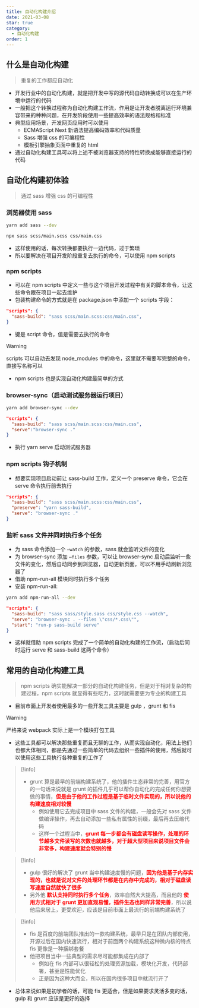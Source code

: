 ```yaml
---
title: 自动化构建介绍
date: 2021-03-08
star: true
category: 
  - 自动化构建
order: 1
---
```


## 什么是自动化构建

> 重复的工作都应自动化

- 开发行业中的自动化构建，就是把开发中写的源代码自动转换成可以在生产环境中运行的代码
- 一般把这个转换过程称为自动化构建工作流，作用是让开发者脱离运行环境兼容带来的种种问题，在开发阶段使用一些提高效率的语法规格和标准
- 典型应用场景，开发网页应用时可以使用
  - ECMAScript Next 新语法提高编码效率和代码质量
  - Sass 增强 css 的可编程性
  - 模板引擎抽象页面中重复的 html
- 通过自动化构建工具可以将上述不被浏览器支持的特性转换成能够直接运行的代码

## 自动化构建初体验

> 通过 sass 增强 css 的可编程性

### 浏览器使用 sass

```bash
yarn add sass --dev

npx sass scss/main.scss css/main.css
```

- 这样使用的话，每次转换都要执行一边代码，过于繁琐
- 所以要解决在项目开发阶段重复去执行的命令，可以使用 npm scripts

### npm scripts

- 可以在 npm scripts 中定义一些与这个项目开发过程中有关的脚本命令，让这些命令跟在项目一起去维护
- 包装构建命令的方式就是在 package.json 中添加一个 scripts 字段：

```json
"scripts": {
  "sass-build": "sass scss/main.scss:css/main.css",
}
```
- 键是 script 命令，值是需要去执行的命令

> [!warning]
> scripts 可以自动去发现 node_modules 中的命令，这里就不需要写完整的命令，直接写名称可以

- npm scripts 也是实现自动化构建最简单的方式

### browser-sync（启动测试服务器运行项目）

```bash
yarn add browser-sync --dev
```

```json
"scripts": {
  "sass-build": "sass scss/main.scss:css/main.css",
  "serve":"browser-sync ."
}
```

- 执行 yarn serve 启动测试服务器

### npm scripts 钩子机制

- 想要实现项目启动前让 sass-build 工作，定义一个 preserve 命令，它会在 serve 命令执行前去执行

```json
"scripts": {
  "sass-build": "sass scss/main.scss:css/main.css",
  "preserve": "yarn sass-build",
  "serve": "browser-sync ."
}
```

### 监听 sass 文件并同时执行多个任务

- 为 sass 命令添加一个 `–watch` 的参数，sass 就会监听文件的变化
- 为 browser-sync 添加 `–files` 参数，可以让 browser-sync 启动后监听一些文件的变化，然后自动同步到浏览器，自动更新页面，可以不用手动刷新浏览器了
- 借助 npm-run-all 模块同时执行多个任务
- 安装 npm-run-all:

```bash
yarn add npm-run-all --dev 
```

```json
"scripts": {
  "sass-build": "sass sass/style.sass css/style.css --watch",
  "serve": "browser-sync . --files \"css/*.css\"",
  "start": "run-p sass-build serve"
}
```

- 这样就借助 npm scripts 完成了一个简单的自动化构建的工作流，（启动后同时运行 serve 和 sass-build 这两个命令）
                                                                  
## 常用的自动化构建工具

> npm scripts 确实能解决一部分的自动化构建任务，但是对于相对复杂的构建过程，npm scripts 就显得有些吃力，这时就需要更为专业的构建工具

- 目前市面上开发者使用最多的一些开发工具主要是 gulp ，grunt 和 fis

> [!warning]
> 严格来说 webpack 实际上是一个模块打包工具

- 这些工具都可以解决那些重复而且无聊的工作，从而实现自动化，用法上他们也都大体相同，都是先通过一些简单的代码去组织一些插件的使用，然后就可以使用这些工具执行各种重复的工作了

> [!info]
> - grunt 算是最早的前端构建系统了，他的插件生态非常的完善，用官方的一句话来说就是 grunt 的插件几乎可以帮你自动化的完成任何你想要做的事情，**<font color=red>但是由于他的工作过程是基于临时文件实现的，所以说他的构建速度相对较慢</font>**
>   - 例如使用它去完成项目中 sass 文件的构建，一般会先对 sass 文件做编译操作，再去自动添加一些私有属性的前缀，最后再去压缩代码
>   - 这样一个过程当中，**<font color=red>grunt 每一步都会有磁盘读写操作，处理的环节越多文件读写的次数也就越多，对于超大型项目来说项目文件会非常多，构建速度就会特别的慢</font>**

> [!info]
> - gulp 很好的解决了 grunt 当中构建速度慢的问题，**<font color=red>因为他是基于内存实现的，也就是说对文件的处理环节都是在内存中完成的，相对于磁盘读写速度自然就快了很多</font>**
> - 另外他 **<font color=red>默认支持同时执行多个任务</font>**，效率自然大大提高，而且他的 **<font color=red>使用方式相对于 grunt 更加直观易懂，插件生态也同样非常完善</font>**，所以说他后来居上，更受欢迎，应该是目前市面上最流行的前端构建系统了

> [!info]
> - fis 是百度的前端团队推出的一款构建系统，最早只是在团队内部使用，开源过后在国内快速流行，相对于前面两个构建系统这种微内核的特点 fis 更像是一种捆绑套餐
> - 他把项目当中一些典型的需求尽可能都集成在内部了
>   - 例如在 fis 内部可以很轻松的处理资源加载，模块化开发，代码部署，甚至是性能优化
>   - 正是因为这种大而全，所以在国内很多项目中就流行开了

- 总体来说如果是初学者的话，可能 fis 更适合，但是如果要求灵活多变的话，gulp 和 grunt 应该是更好的选择
